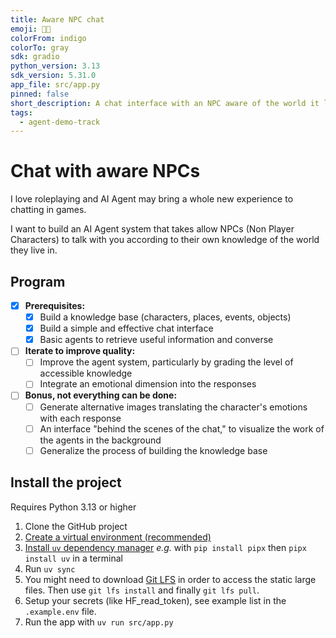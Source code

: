 ```yaml
---
title: Aware NPC chat
emoji: 💬💡
colorFrom: indigo
colorTo: gray
sdk: gradio
python_version: 3.13
sdk_version: 5.31.0
app_file: src/app.py
pinned: false
short_description: A chat interface with an NPC aware of the world it lives in
tags:
  - agent-demo-track
---
```


# Chat with aware NPCs 

I love roleplaying and AI Agent may bring a whole new experience to chatting in games.

I want to build an AI Agent system that takes allow NPCs (Non Player Characters) to talk with you 
according to their own knowledge of the world they live in.

## Program
- [x] **Prerequisites:**
  - [x] Build a knowledge base (characters, places, events, objects)
  - [x] Build a simple and effective chat interface
  - [x] Basic agents to retrieve useful information and converse

- [ ] **Iterate to improve quality:**
  - [ ] Improve the agent system, particularly by grading the level of accessible knowledge
  - [ ] Integrate an emotional dimension into the responses

- [ ] **Bonus, not everything can be done:**
  - [ ] Generate alternative images translating the character's emotions with each response
  - [ ] An interface "behind the scenes of the chat," to visualize the work of the agents in the background
  - [ ] Generalize the process of building the knowledge base

## Install the project

Requires Python 3.13 or higher

1. Clone the GitHub project
2. [Create a virtual environment (recommended)](https://docs.python.org/3/library/venv.html)
3. [Install `uv` dependency manager](https://docs.astral.sh/uv/getting-started/installation/#installation-methods) _e.g._ with `pip install pipx` then `pipx install uv` in a terminal
4. Run `uv sync`
5. You might need to download [Git LFS](https://git-lfs.com/) in order to access the static large files. Then use `git lfs install` and finally `git lfs pull`.
6. Setup your secrets (like HF_read_token), see example list in the `.example.env` file.
7. Run the app with `uv run src/app.py`
